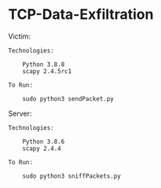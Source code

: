 # TCP-Data-Exfiltration
 


Victim:

	Technologies:
	
		Python 3.8.8
		scapy 2.4.5rc1
		
	To Run:
	
		sudo python3 sendPacket.py
		

Server:

	Technologies:
	
		Python 3.8.6
		scapy 2.4.4
		
	To Run:
	
		sudo python3 sniffPackets.py
